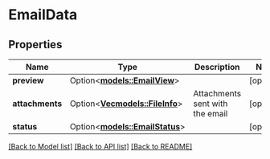 # EmailData

## Properties

Name | Type | Description | Notes
------------ | ------------- | ------------- | -------------
**preview** | Option<[**models::EmailView**](EmailView.md)> |  | [optional]
**attachments** | Option<[**Vec<models::FileInfo>**](FileInfo.md)> | Attachments sent with the email | [optional]
**status** | Option<[**models::EmailStatus**](EmailStatus.md)> |  | [optional]

[[Back to Model list]](../README.md#documentation-for-models) [[Back to API list]](../README.md#documentation-for-api-endpoints) [[Back to README]](../README.md)


